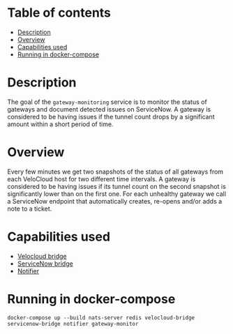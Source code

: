 # Table of contents
  * [Description](#description)
  * [Overview](#overview)
  * [Capabilities used](#capabilities-used) 
  * [Running in docker-compose](#running-in-docker-compose)

# Description
The goal of the `gateway-monitoring` service is to monitor the status of gateways and document detected issues on ServiceNow.
A gateway is considered to be having issues if the tunnel count drops by a significant amount within a short period of time.

# Overview
Every few minutes we get two snapshots of the status of all gateways from each VeloCloud host for two different time intervals.
A gateway is considered to be having issues if its tunnel count on the second snapshot is significantly lower than on the first one.
For each unhealthy gateway we call a ServiceNow endpoint that automatically creates, re-opens and/or adds a note to a ticket.

# Capabilities used
- [Velocloud bridge](../velocloud-bridge/README.md)
- [ServiceNow bridge](../servicenow-bridge/README.md)
- [Notifier](../notifier/README.md)

# Running in docker-compose
`docker-compose up --build nats-server redis velocloud-bridge servicenow-bridge notifier gateway-monitor`
